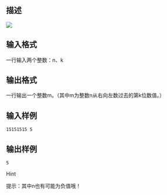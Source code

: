 ## 描述

<img border=0 src=http://60.191.162.158:8080/JudgeOnline/images/tsinghua/NO5/5_2.jpg>

## 输入格式

一行输入两个整数：n、k

## 输出格式

一行输出一个整数m。（其中m为整数n从右向左数过去的第k位数值。）

## 输入样例

```plaintext
15151515 5
```

## 输出样例

```plaintext
5
```

Hint

提示：其中n也有可能为负值哦！



 

